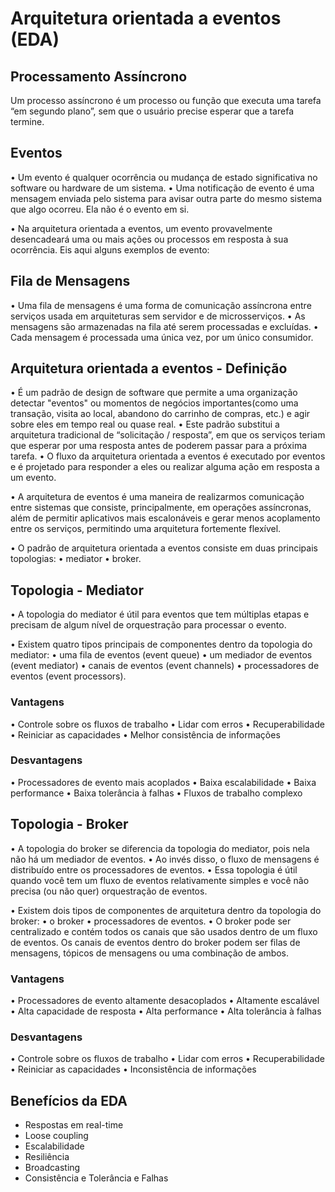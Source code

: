 # Arquitetura orientada a eventos (EDA)

## Processamento Assíncrono

Um processo assíncrono é um processo ou função que executa uma
tarefa “em segundo plano”, sem que o usuário precise esperar que a
tarefa termine.


## Eventos

• Um evento é qualquer ocorrência ou mudança de estado significativa
no software ou hardware de um sistema.
• Uma notificação de evento é uma mensagem enviada pelo sistema
para avisar outra parte do mesmo sistema que algo ocorreu. Ela não é
o evento em si.

• Na arquitetura orientada a eventos, um evento provavelmente
desencadeará uma ou mais ações ou processos em resposta à sua
ocorrência. Eis aqui alguns exemplos de evento:

## Fila de Mensagens

• Uma fila de mensagens é uma forma de comunicação assíncrona
entre serviços usada em arquiteturas sem servidor e de
microsserviços.
• As mensagens são armazenadas na fila até serem processadas e
excluídas.
• Cada mensagem é processada uma única vez, por um único
consumidor. 

## Arquitetura orientada a eventos - Definição

• É um padrão de design de software que permite a uma organização
detectar "eventos" ou momentos de negócios importantes(como uma
transação, visita ao local, abandono do carrinho de compras, etc.) e agir
sobre eles em tempo real ou quase real.
• Este padrão substitui a arquitetura tradicional de “solicitação / resposta”,
em que os serviços teriam que esperar por uma resposta antes de
poderem passar para a próxima tarefa.
• O fluxo da arquitetura orientada a eventos é executado por eventos e é
projetado para responder a eles ou realizar alguma ação em resposta a um
evento.

• A arquitetura de eventos é uma maneira de realizarmos comunicação
entre sistemas que consiste, principalmente, em operações assíncronas,
além de permitir aplicativos mais escalonáveis e gerar menos
acoplamento entre os serviços, permitindo uma arquitetura
fortemente flexível.

• O padrão de arquitetura orientada a eventos consiste em duas principais
topologias:
• mediator
• broker. 

## Topologia - Mediator

• A topologia do mediator é útil para eventos que tem múltiplas etapas
e precisam de algum nível de orquestração para processar o evento.

• Existem quatro tipos principais de componentes dentro da topologia
do mediator:
• uma fila de eventos (event queue)
• um mediador de eventos (event mediator)
• canais de eventos (event channels)
• processadores de eventos (event processors).

### Vantagens 

• Controle sobre os fluxos de trabalho
• Lidar com erros
• Recuperabilidade
• Reiniciar as capacidades
• Melhor consistência de informações

### Desvantagens

• Processadores de evento mais acoplados
• Baixa escalabilidade
• Baixa performance
• Baixa tolerância à falhas
• Fluxos de trabalho complexo


## Topologia - Broker

• A topologia do broker se diferencia da topologia do mediator, pois nela não
há um mediador de eventos.
• Ao invés disso, o fluxo de mensagens é distribuído entre os processadores de
eventos.
• Essa topologia é útil quando você tem um fluxo de eventos relativamente simples e
você não precisa (ou não quer) orquestração de eventos.


• Existem dois tipos de componentes de arquitetura dentro da topologia do
broker:
• o broker
• processadores de eventos.
• O broker pode ser centralizado e contém todos os canais que são usados
dentro de um fluxo de eventos. Os canais de eventos dentro
do broker podem ser filas de mensagens, tópicos de mensagens ou uma
combinação de ambos.

### Vantagens

• Processadores de evento altamente desacoplados
• Altamente escalável
• Alta capacidade de resposta
• Alta performance
• Alta tolerância à falhas


### Desvantagens

• Controle sobre os fluxos de trabalho
• Lidar com erros
• Recuperabilidade
• Reiniciar as capacidades
• Inconsistência de informações

## Benefícios da EDA 

- Respostas em real-time
- Loose coupling
- Escalabilidade
- Resiliência
- Broadcasting
- Consistência e Tolerância e Falhas
